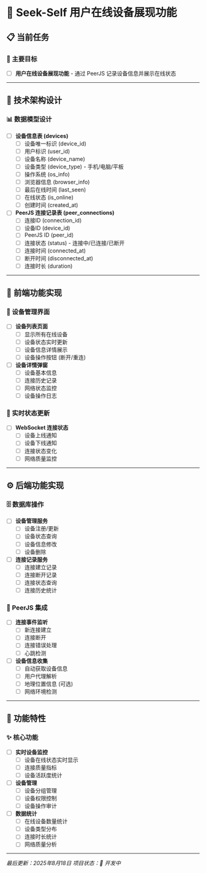 # 🚀 Seek-Self 用户在线设备展现功能

## 📋 当前任务

### 🎯 主要目标
- [ ] **用户在线设备展现功能** - 通过 PeerJS 记录设备信息并展示在线状态

---

## 🔧 技术架构设计

### 📊 数据模型设计
- [ ] **设备信息表 (devices)**
  - [ ] 设备唯一标识 (device_id)
  - [ ] 用户标识 (user_id) 
  - [ ] 设备名称 (device_name)
  - [ ] 设备类型 (device_type) - 手机/电脑/平板
  - [ ] 操作系统 (os_info)
  - [ ] 浏览器信息 (browser_info)
  - [ ] 最后在线时间 (last_seen)
  - [ ] 在线状态 (is_online)
  - [ ] 创建时间 (created_at)

- [ ] **PeerJS 连接记录表 (peer_connections)**
  - [ ] 连接ID (connection_id)
  - [ ] 设备ID (device_id)
  - [ ] PeerJS ID (peer_id)
  - [ ] 连接状态 (status) - 连接中/已连接/已断开
  - [ ] 连接时间 (connected_at)
  - [ ] 断开时间 (disconnected_at)
  - [ ] 连接时长 (duration)

---

## 🎨 前端功能实现

### 📱 设备管理界面
- [ ] **设备列表页面**
  - [ ] 显示所有在线设备
  - [ ] 设备状态实时更新
  - [ ] 设备信息详情展示
  - [ ] 设备操作按钮 (断开/重连)

- [ ] **设备详情弹窗**
  - [ ] 设备基本信息
  - [ ] 连接历史记录
  - [ ] 网络状态监控
  - [ ] 设备操作日志

### 🔄 实时状态更新
- [ ] **WebSocket 连接状态**
  - [ ] 设备上线通知
  - [ ] 设备下线通知
  - [ ] 连接状态变化
  - [ ] 网络质量监控

---

## ⚙️ 后端功能实现

### 🗄️ 数据库操作
- [ ] **设备管理服务**
  - [ ] 设备注册/更新
  - [ ] 设备状态查询
  - [ ] 设备信息修改
  - [ ] 设备删除

- [ ] **连接记录服务**
  - [ ] 连接建立记录
  - [ ] 连接断开记录
  - [ ] 连接状态查询
  - [ ] 连接历史统计

### 🔌 PeerJS 集成
- [ ] **连接事件监听**
  - [ ] 新连接建立
  - [ ] 连接断开
  - [ ] 连接错误处理
  - [ ] 心跳检测

- [ ] **设备信息收集**
  - [ ] 自动获取设备信息
  - [ ] 用户代理解析
  - [ ] 地理位置信息 (可选)
  - [ ] 网络环境检测

---

## 🎯 功能特性

### ✨ 核心功能
- [ ] **实时设备监控**
  - [ ] 设备在线状态实时显示
  - [ ] 连接质量指标
  - [ ] 设备活跃度统计

- [ ] **设备管理**
  - [ ] 设备分组管理
  - [ ] 设备权限控制
  - [ ] 设备操作审计

- [ ] **数据统计**
  - [ ] 在线设备数量统计
  - [ ] 设备类型分布
  - [ ] 连接时长统计
  - [ ] 网络质量分析

---

*最后更新：2025年8月18日*
*项目状态：🚧 开发中*
